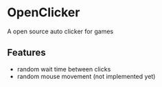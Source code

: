 # OpenClicker
A open source auto clicker for games

## Features
- random wait time between clicks
- random mouse movement (not implemented yet)
